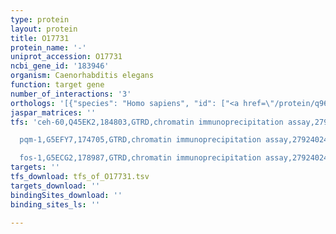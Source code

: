 ```yaml
---
type: protein
layout: protein
title: O17731
protein_name: '-'
uniprot_accession: O17731
ncbi_gene_id: '183946'
organism: Caenorhabditis elegans
function: target gene
number_of_interactions: '3'
orthologs: '[{"species": "Homo sapiens", "id": ["<a href=\"/protein/q96f10\">Q96F10</a>"]}, {"species": "Mus musculus", "id": ["<a href=\"/protein/q6p8j2\">Q6P8J2</a>", "<a href=\"/protein/p48026\">P48026</a>"]}, {"species": "Rattus norvegicus", "id": ["<a href=\"/protein/d3z9j8\">D3Z9J8</a>", "Q7TP41"]}, {"species": "Drosophila melanogaster", "id": ["<a href=\"/protein/q8mrt7\">Q8MRT7</a>"]}, {"species": "Danio rerio", "id": ["<a href=\"/protein/q7t174\">Q7T174</a>", "<a href=\"/protein/a0a0r4ihx8\">A0A0R4IHX8</a>", "A0A1D5NSF9", "<a href=\"/protein/q5pr44\">Q5PR44</a>"]}]'
jaspar_matrices: ''
tfs: 'ceh-60,Q45EK2,184803,GTRD,chromatin immunoprecipitation assay,27924024%5Buid%5D,No

  pqm-1,G5EFY7,174705,GTRD,chromatin immunoprecipitation assay,27924024%5Buid%5D,No

  fos-1,G5ECG2,178987,GTRD,chromatin immunoprecipitation assay,27924024%5Buid%5D,No'
targets: ''
tfs_download: tfs_of_O17731.tsv
targets_download: ''
bindingSites_download: ''
binding_sites_ls: ''

---
```

